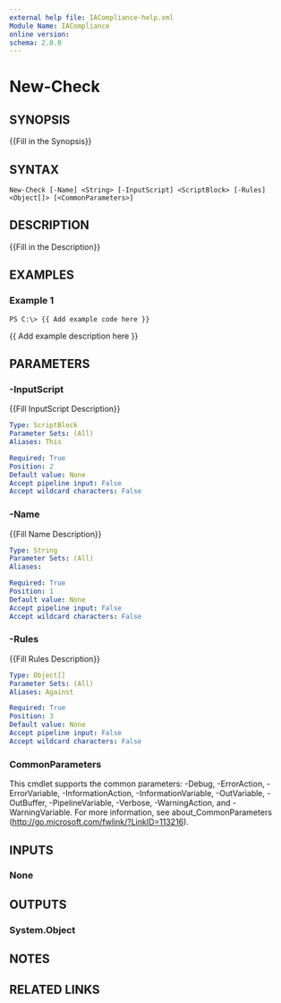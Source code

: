 ```yaml
---
external help file: IACompliance-help.xml
Module Name: IACompliance
online version:
schema: 2.0.0
---
```


# New-Check

## SYNOPSIS
{{Fill in the Synopsis}}

## SYNTAX

```
New-Check [-Name] <String> [-InputScript] <ScriptBlock> [-Rules] <Object[]> [<CommonParameters>]
```

## DESCRIPTION
{{Fill in the Description}}

## EXAMPLES

### Example 1
```
PS C:\> {{ Add example code here }}
```

{{ Add example description here }}

## PARAMETERS

### -InputScript
{{Fill InputScript Description}}

```yaml
Type: ScriptBlock
Parameter Sets: (All)
Aliases: This

Required: True
Position: 2
Default value: None
Accept pipeline input: False
Accept wildcard characters: False
```

### -Name
{{Fill Name Description}}

```yaml
Type: String
Parameter Sets: (All)
Aliases:

Required: True
Position: 1
Default value: None
Accept pipeline input: False
Accept wildcard characters: False
```

### -Rules
{{Fill Rules Description}}

```yaml
Type: Object[]
Parameter Sets: (All)
Aliases: Against

Required: True
Position: 3
Default value: None
Accept pipeline input: False
Accept wildcard characters: False
```

### CommonParameters
This cmdlet supports the common parameters: -Debug, -ErrorAction, -ErrorVariable, -InformationAction, -InformationVariable, -OutVariable, -OutBuffer, -PipelineVariable, -Verbose, -WarningAction, and -WarningVariable.
For more information, see about_CommonParameters (http://go.microsoft.com/fwlink/?LinkID=113216).

## INPUTS

### None

## OUTPUTS

### System.Object

## NOTES

## RELATED LINKS
